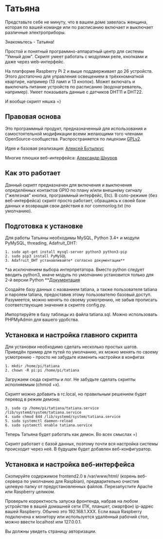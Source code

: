 # Татьяна
Представьте себе не минуту, что в вашем доме завелась женщина, которая по вашей команде или по расписанию включает и выключает различные электроприборы.

Знакомьтесь - Татьяна!

Простой и понятный программно-аппаратный центр для системы "Умный дом". Скрипт умеет работать с модулями реле, кнопками и даже через web-интерфейс.

На платформе Raspberry Pi 2 и выше поддверживает до 26 устройств. Этого достаточно для управления освещением в трёхкномнатной квартире, например (13 ламп и 13 кнопок). Может включать и выключать питание устройств по расписанию (водонагреватель, например). Умеет показывать данные с датчиков DHT11 и DHT22.

И вообще скрипт няшка =)

Правовая основа
----
Это программный продукт, предназначенный для использования и самостоятельной модификации всеми желающими того членами OpenSource-сообщества. Распространяется по лицензии [GPLv2]().

Идея и базовая реализация: [Алексей Бутылкус](https://vk.com/butpub)
                                             
Многие плюшки веб-интерфейса: [Александр Шнуров](https://vk.com/id206464204)


Как это работает
----
Данный скрипт предназначен для включения и выключения определённых контактов GPIO по плану и/или внешнему сигналу ("железная" кнопка, программный интерфейс, Etc).
В соло-режиме (без веб-интерфейса) скрипт просто работает, обращаясь к своей базе данных и возвращая свои действия в лог commonlog.txt (по умолчанию).


Подготовка к установке
----
Для работы Татьяны необходимы MySQL, Python 3.4+ и модули PyMySQL, threading, Adafruit_DHT:  

    1. sudo apt-get install mysql-server python3 python3-pip  
    2. sudo pip3 install PyMySQL
    3. Adafruit_DHT устанавливайте* согласно документации**
*за исключением выбора интерпретатора. Вместо python следует вводить python3, иначе модуль по умолчанию установится только для 2-й версии Python
**[Документация](https://learn.adafruit.com/dht-humidity-sensing-on-raspberry-pi-with-gdocs-logging/software-install-updated)


Создайте базу данных с названием tatiana, а также пользователя tatiana и паролем tatiana, предоставив этому пользователю базовый доступ. Разумеется, можно менять по своему усмотрению, не забыв прописать соответствующие значения в скрипте config.py.

Импортируйте в базу таблицы из файла tatiana.sql. Можно использовать PHPMyAdmin для вашего удобства.


Установка и настройка главного скрипта
----
Для установки необходимо сделать несколько простых шагов. Приведён пример для путей по умолчанию, их можно менять по своему усмотрению - просто не забудьте изменить настройки в конфигах

    1. mkdir /home/pi/tatiana
    2. chown -R pi:pi /home/pi/tatiana

Загружаем сюда скрипты и лог. Не забудьте сделать скрипты исполняемым (chmod +x).

Скрипт можно добавить в rc.local, но правильным решением будет перевод в режим демона:  

    3. sudo cp /home/pi/tatiana/tatiana.service /lib/systemd/system/tatiana.service  
    4. sudo chmod 644 /lib/systemd/system/tatiana.service  
    5. sudo systemctl daemon-reload  
    6. sudo systemctl enable tatiana.service  

Теперь Татьяна будет работать как демон. Во всех смыслах =)

Скрипт работает с базой данных, поэтому почти вся настройка системы происходит через неё. В будущем будет добавлен веб-конфигуратор.




Установка и настройка веб-интерфейса
----
Скопируйте содержимое frontend2.0 в /var/www/html/ (корень веб-сервера по умолчанию для Raspbian), предварительно очистив целевую папку от предустановленных файлов. Перезапустите Apache или Raspberry целиком.

Проверьте корректность запуска фронтенда, набрав на любом устройстве в вашей домашней сети (ПК, планшет, смартфон) ip-адрес вашей Raspberry. Обычно это 192.168.1.ХХХ. Если ваша Raspberry подключена к монитору или используется удалённый рабочий стол, можно ввести localhost или 127.0.0.1.

Вы должны увидеть страницу авторизации.
